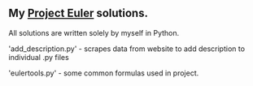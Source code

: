 ## My [Project Euler](https://projecteuler.net/) solutions.

All solutions are written solely by myself in Python.

'add_description.py' - scrapes data from website to add description to individual .py files

'eulertools.py' - some common formulas used in project.
